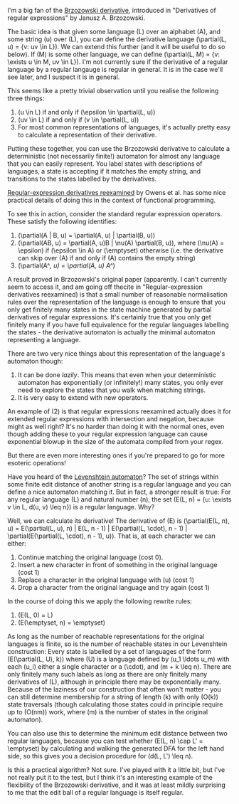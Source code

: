 I'm a big fan of the [Brzozowski derivative](https://en.wikipedia.org/wiki/Brzozowski_derivative),
introduced in "Derivatives of regular expressions" by Janusz A. Brzozowski.

The basic idea is that given some language \(L\) over an alphabet \(A\),
and some string \(u\) over \(L\),
you can define the derivative language \(\partial(L, u) = \{v: uv \in L\}\).
We can extend this further (and it will be useful to do so below).
If \(M\) is some other language, we can define \(\partial(L, M) = \{v: \exists u \in M, uv \in L\}\).
I'm not currently sure if the derivative of a regular language by a regular langauge is regular in general. It is in the case we'll see later,
and I suspect it is in general.

This seems like a pretty trivial observation until you realise the following three things:

1. \(u \in L\) if and only if \(\epsilon \in \partial(L, u)\)
2. \(uv \in L\) if and only if \(v \in \partial(L, u)\)
3. For most common representations of languages, it's actually pretty easy to calculate a representation of their derivative.

Putting these together, you can use the Brzozowski derivative to calculate a deterministic (not necessarily finite!) automaton for almost any language that you can easily represent.
You label states with descriptions of languages,
a state is accepting if it matches the empty string,
and transitions to the states labelled by the derivatives.

[Regular-expression derivatives reexamined](http://www.ccs.neu.edu/home/turon/re-deriv.pdf) by Owens et al. has some nice practical details of doing this in the context of functional programming.

To see this in action, consider the standard regular expression operators.
These satisfy the following identifies:

1. \(\partial(A | B, u) = \partial(A, u) | \partial(B, u)\)
2. \(\partial(AB, u) = \partial(A, u)B | \nu(A) \partial(B, u)\), where \(\nu(A) = \epsilon\) if \(\epsilon \in A\) or \(\emptyset\) otherwise (i.e. the derivative can skip over \(A\) if and only if \(A\) contains the empty string)
3. \(\partial(A^*, u) = \partial(A, u) A^*\)

A result proved in Brzozowski's original paper (apparently. I can't currently seem to access it, and am going off thecite in "Regular-expression derivatives reexamined) is that a small number of reasonable normalisation rules over the representation of the language is enough to ensure that you only get finitely many states in the state machine generated by partial derivatives of regular expressions.
It's certainly true that you only get finitely many if you have full equivalence for the regular languages labelling the states - the derivative automaton is actually the minimal automaton representing a language.

There are two very nice things about this representation of the language's automaton though:

1. It can be done *lazily*. This means that even when your deterministic automaton has exponentially (or infinitely!) many states, you only ever need to explore the states that you walk when matching strings.
2. It is very easy to extend with new operators.

An example of (2) is that regular expressions reexamined actually does it for extended regular expressions with intersection and negation, because might as well right? It's no harder than doing it with the normal ones, even though adding these to your regular expression language can cause exponential blowup in the size of the automata compiled from your regex.

But there are even more interesting ones if you're prepared to go for more esoteric operations!

Have you heard of the [Levenshtein automaton](https://en.wikipedia.org/wiki/Levenshtein_automaton)? The set of strings within some finite edit distance of another string is a regular language and you can define a nice automaton matching it.
But in fact, a stronger result is true: For any regular language \(L\) and natural number \(n\), the set \(E(L, n) = \{u: \exists v \in L, d(u, v) \leq n\}\) is a regular language.
Why?

Well, we can calculate its derivative!
The derivative of \(E\) is \(\partial(E(L, n), u) = E(\partial(L, u), n) | E(L, n - 1) | E(\partial(L, \cdot), n - 1) | \partial(E(\partial(L, \cdot), n - 1), u)\).
That is, at each character we can either:

1. Continue matching the original language (cost 0).
2. Insert a new character in front of something in the original language (cost 1)
3. Replace a character in the original language with \(u\) (cost 1)
4. Drop a character from the original language and try again (cost 1)

In the course of doing this we apply the following rewrite rules:

1. \(E(L, 0) = L\)
2. \(E(\emptyset, n) = \emptyset\)

As long as the number of reachable representations for the original languages is finite,
so is the number of reachable states in our Levenshtein construction:
Every state is labelled by a set of languages of the form \(E(\partial(L, U), k)\) where \(U\) is a language defined by \(u_1 \ldots u_m\) with each \(u_i\) either a single character or a \(\cdot\),
and \(m + k \leq n\). There are only finitely many such labels as long as there are only finitely many derivatives of \(L\),
although in principle there may be exponentially many.
Because of the laziness of our construction that often won't matter - you can still determine membership for a string of length \(k\) with only \(O(k)\) state traversals (though calculating those states could in principle require up to \(O(nm)\) work, where \(m\) is the number of states in the original automaton).

You can also use this to determine the minimum edit distance between two regular languages,
because you can test whether \(E(L, n) \cap L' = \emptyset\) by calculating and walking the generated DFA for the left hand side,
so this gives you a decision procedure for \(d(L, L') \leq n\).

Is this a practical algorithm? Not sure. I've played with it a little bit, but I've not really put it to the test,
but I think it's an interesting example of the flexibility of the Brzozowski derivative,
and it was at least mildly surprising to me that the edit ball of a regular language is itself regular.
